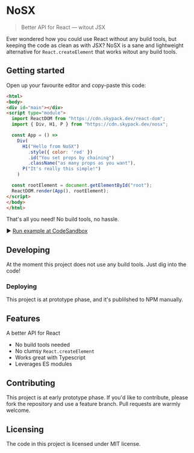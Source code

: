# NoSX
> Better API for React — witout JSX

Ever wondered how you could use React without any build tools, but keeping the
code as clean as with JSX? NoSX is a sane and lightweight alternative for
`React.createElement` that works witout any build tools.

## Getting started

Open up your favourite editor and copy-paste this code:

```html
<html>
<body>
<div id="main"></div>
<script type="module">
  import ReactDOM from "https://cdn.skypack.dev/react-dom";
  import { Div, H1, P } from "https://cdn.skypack.dev/nosx";

  const App = () =>
    Div(
      H1("Hello from NoSX")
        .style({ color: 'red' })
        .id("You set props by chaining")
        .className("as many props as you want"),
      P("It's really this simple!")
    )

  const rootElement = document.getElementById("root");
  ReactDOM.render(App(), rootElement);
</script>
</body>
</html>
```

That's all you need! No build tools, no hassle.

▶️ [Run example at CodeSandbox](https://codesandbox.io/s/summer-cdn-cwsoh?file=/app.js)

## Developing

At the moment this project does not use any build tools. Just dig into the code!

### Deploying

This project is at prototype phase, and it's publilshed to NPM manually.

## Features

A better API for React
* No build tools needed
* No clumsy `React.createElement`
* Works great with Typescript
* Leverages ES modules

## Contributing

This project is at early prototype phase. If you'd like to contribute, please
fork the repository and use a feature branch. Pull requests are warmly welcome.

## Licensing

The code in this project is licensed under MIT license.
